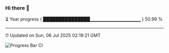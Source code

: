 ### Hi there 👋

⏳ Year progress { ███████████████▁▁▁▁▁▁▁▁▁▁▁▁▁▁▁ } 50.99 %

---

⏰ Updated on Sun, 06 Jul 2025 02:19:21 GMT

![Progress Bar CI](https://github.com/ZhaoGui/ZhaoGui/workflows/Progress%20Bar%20CI/badge.svg)

